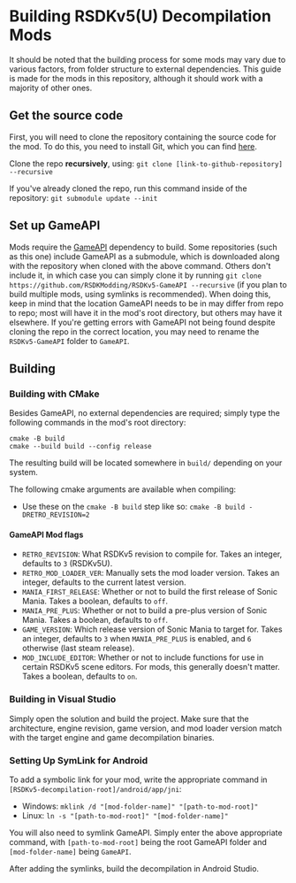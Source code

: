 # Building RSDKv5(U) Decompilation Mods
It should be noted that the building process for some mods may vary due to various factors, from folder structure to external dependencies. This guide is made for the mods in this repository, although it should work with a majority of other ones.

## Get the source code
First, you will need to clone the repository containing the source code for the mod. To do this, you need to install Git, which you can find [here](https://git-scm.com/downloads).

Clone the repo **recursively**, using:
`git clone [link-to-github-repository] --recursive`

If you've already cloned the repo, run this command inside of the repository:
```git submodule update --init```

## Set up GameAPI
Mods require the [GameAPI](https://github.com/RSDKModding/RSDKv5-GameAPI) dependency to build.
Some repositories (such as this one) include GameAPI as a submodule, which is downloaded along with the repository when cloned with the above command. Others don't include it, in which case you can simply clone it by running `git clone https://github.com/RSDKModding/RSDKv5-GameAPI --recursive` (if you plan to build multiple mods, using symlinks is recommended). When doing this, keep in mind that the location GameAPI needs to be in may differ from repo to repo; most will have it in the mod's root directory, but others may have it elsewhere. If you're getting errors with GameAPI not being found despite cloning the repo in the correct location, you may need to rename the `RSDKv5-GameAPI` folder to `GameAPI`.

## Building

### Building with CMake
Besides GameAPI, no external dependencies are required; simply type the following commands in the mod's root directory:
```
cmake -B build
cmake --build build --config release
```

The resulting build will be located somewhere in `build/` depending on your system.

The following cmake arguments are available when compiling:
- Use these on the `cmake -B build` step like so: `cmake -B build -DRETRO_REVISION=2`

#### GameAPI Mod flags
- `RETRO_REVISION`: What RSDKv5 revision to compile for. Takes an integer, defaults to `3` (RSDKv5U).
- `RETRO_MOD_LOADER_VER`: Manually sets the mod loader version. Takes an integer, defaults to the current latest version.
- `MANIA_FIRST_RELEASE`: Whether or not to build the first release of Sonic Mania. Takes a boolean, defaults to `off`.
- `MANIA_PRE_PLUS`: Whether or not to build a pre-plus version of Sonic Mania. Takes a boolean, defaults to `off`.
- `GAME_VERSION`: Which release version of Sonic Mania to target for. Takes an integer, defaults to `3` when `MANIA_PRE_PLUS` is enabled, and `6` otherwise (last steam release).
- `MOD_INCLUDE_EDITOR`: Whether or not to include functions for use in certain RSDKv5 scene editors. For mods, this generally doesn't matter. Takes a boolean, defaults to `on`.

### Building in Visual Studio
Simply open the solution and build the project. Make sure that the architecture, engine revision, game version, and mod loader version match with the target engine and game decompilation binaries.

### Setting Up SymLink for Android
To add a symbolic link for your mod, write the appropriate command in `[RSDKv5-decompilation-root]/android/app/jni`:
  * Windows: `mklink /d "[mod-folder-name]" "[path-to-mod-root]"`
  * Linux: `ln -s "[path-to-mod-root]" "[mod-folder-name]"`

You will also need to symlink GameAPI. Simply enter the above appropriate command, with `[path-to-mod-root]` being the root GameAPI folder and `[mod-folder-name]` being `GameAPI`.

After adding the symlinks, build the decompilation in Android Studio.
